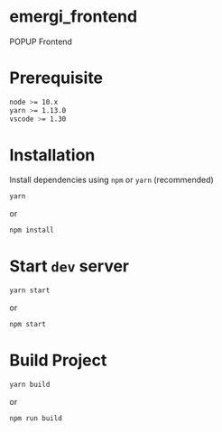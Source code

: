 # emergi_frontend
POPUP Frontend

# Prerequisite
```sh
node >= 10.x
yarn >= 1.13.0
vscode >= 1.30
```

# Installation
Install dependencies using `npm` or `yarn` (recommended)

```sh
yarn
```
or
```sh
npm install
```

# Start `dev` server

```sh
yarn start
```
or
```sh
npm start
```

# Build Project

```sh
yarn build
```
or
```sh
npm run build
```